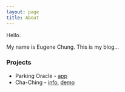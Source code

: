 ```yaml
---
layout: page
title: About
---
```


Hello.

My name is Eugene Chung.  This is my blog... 

### Projects

* Parking Oracle - [app](http://parkingoracle.com/)
* Cha-Ching - [info](https://eugenechung81.github.io/chaching2/), [demo](https://chaching.io/send) 
